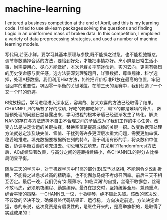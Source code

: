 # machine-learning
I entered a business competition at the end of April, and this is my learning code. I tried to use sk-learn packages solving the questions and finding Logic in an uninformed mass of broken data. In this competition, I emploied a variety of data preprocessing strategies, and used a number of machine learning models.

写代码,若烹小鲜。要学习其基本原理与参数,既不能操之过急，也不能松弛懈怠，调节参数选择合适的方法，要恰到好处，才能把事情办好。烹小鲜是日常生活小事，尚需要用心、尽心方能做好，本次竞赛关乎前途命运、实习去向，更需有强烈的历史使命感与责任感。选方法要深刻理解题目，详察数据，尊重规律，科学选择，处理A榜数据，我们利用Hist方法，始终把评价标准F1放在最高的位置，牢记召回率的重要性，巩固零一平衡的关键地位。在前三天的竞赛中，我们创造了一个又一个F1的奇迹。

B榜放榜后，学习进程进入深水区，容易的、皆大欢喜的方法已经取得了结果，CHANNEL_B的确有了好的成绩, 好吃的肉都吃掉了，剩下的都是难啃的骨头。 数据预处理的问题日益暴露出来，学习进程的根本矛盾已经逐渐发生了转化。解决NAN的存在与方法选择不自由不合理之间的矛盾成为了我们工作的中心任务。改变方法是决定命运的关键抉择，替换空值是提高成绩的关键一招。改变数据预处理方法就必定涉及缺失值、零值、干扰列等许多更深层次重大问题，需要更加审慎、稳妥地推进。填充数据要根据所在列的特点，善于利用有形的手，将众数和中位数，协调平衡妥善的填充进去。切忌粗放式填充。在采用了Randomforest方法后，AC成绩显著改善，与高分之间的差距持续缩小，各CHANNEL的得分占比格局明显平衡。

随后三天的学习中，对于机器学习中F1高的部分(B)应予以坚持, 不能朝令夕改乱折腾，不能操之过急求过高的精确率，也不能懈怠马虎不考虑召回率。前后三天不相互否定。最后一晚，我们仍有'如履薄冰，如临深渊'的自觉，丝毫不敢懈怠，丝毫不敢马虎，必须夙夜编程、勤勉编译。最终在提交时，坚持统筹全局、兼顾重点、综合平衡的策略。一CHANNEL一议，十指弹琴，绝不顾此失彼。该改的坚决改，不该改的坚决不改，确保最终代码结果正、运行稳。
方向决定前途，方法决定命运，总的来说，这次竞赛是有启发性的，是继往开来的，是高举旗帜的，是取得了实践成果的！
